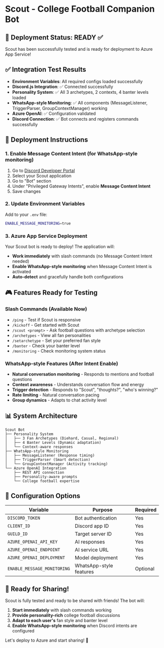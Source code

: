 # Scout - College Football Companion Bot

## 🎯 Deployment Status: READY ✅

Scout has been successfully tested and is ready for deployment to Azure App Service!

## ✅ Integration Test Results

- **Environment Variables**: All required configs loaded successfully
- **Discord.js Integration**: ✅ Connected successfully  
- **Personality System**: ✅ All 3 archetypes, 2 contexts, 4 banter levels loaded
- **WhatsApp-style Monitoring**: ✅ All components (MessageListener, TriggerParser, GroupContextManager) working
- **Azure OpenAI**: ✅ Configuration validated
- **Discord Connection**: ✅ Bot connects and registers commands successfully

## 🚀 Deployment Instructions

### 1. Enable Message Content Intent (for WhatsApp-style monitoring)

1. Go to [Discord Developer Portal](https://discord.com/developers/applications)
2. Select your Scout application
3. Go to "Bot" section
4. Under "Privileged Gateway Intents", enable **Message Content Intent**
5. Save changes

### 2. Update Environment Variables

Add to your `.env` file:
```bash
ENABLE_MESSAGE_MONITORING=true
```

### 3. Azure App Service Deployment

Your Scout bot is ready to deploy! The application will:

- **Work immediately** with slash commands (no Message Content Intent needed)
- **Enable WhatsApp-style monitoring** when Message Content Intent is activated
- **Auto-detect** and gracefully handle both configurations

## 🎮 Features Ready for Testing

### Slash Commands (Available Now)
- `/ping` - Test if Scout is responsive
- `/kickoff` - Get started with Scout  
- `/scout <prompt>` - Ask football questions with archetype selection
- `/archetypes` - View all fan personalities
- `/setarchetype` - Set your preferred fan style
- `/banter` - Check your banter level
- `/monitoring` - Check monitoring system status

### WhatsApp-style Features (After Intent Enable)
- **Natural conversation monitoring** - Responds to mentions and football questions
- **Context awareness** - Understands conversation flow and energy
- **Trigger detection** - Responds to "Scout", "thoughts?", "who's winning?"
- **Rate limiting** - Natural conversation pacing
- **Group dynamics** - Adapts to chat activity level

## 📊 System Architecture

```
Scout Bot
├── Personality System
│   ├── 3 Fan Archetypes (Diehard, Casual, Regional)
│   ├── 4 Banter Levels (Dynamic adaptation)
│   └── Context-aware responses
├── WhatsApp-style Monitoring
│   ├── MessageListener (Response timing)
│   ├── TriggerParser (Smart detection)
│   └── GroupContextManager (Activity tracking)
└── Azure OpenAI Integration
    ├── REST API connection
    ├── Personality-aware prompts
    └── College football expertise
```

## 🔧 Configuration Options

| Variable | Purpose | Required |
|----------|---------|----------|
| `DISCORD_TOKEN` | Bot authentication | Yes |
| `CLIENT_ID` | Discord app ID | Yes |
| `GUILD_ID` | Target server ID | Yes |
| `AZURE_OPENAI_API_KEY` | AI responses | Yes |
| `AZURE_OPENAI_ENDPOINT` | AI service URL | Yes |
| `AZURE_OPENAI_DEPLOYMENT` | Model deployment | Yes |
| `ENABLE_MESSAGE_MONITORING` | WhatsApp-style features | Optional |

## 🎯 Ready for Sharing!

Scout is fully tested and ready to be shared with friends! The bot will:

1. **Start immediately** with slash commands working
2. **Provide personality-rich** college football discussions  
3. **Adapt to each user's** fan style and banter level
4. **Enable WhatsApp-style monitoring** when Discord intents are configured

Let's deploy to Azure and start sharing! 🚀
